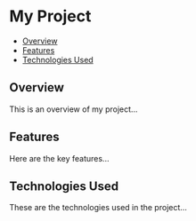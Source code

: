 # My Project

- [Overview](#overview)
- [Features](#features)
- [Technologies Used](#technologies-used)

## Overview
This is an overview of my project...

## Features
Here are the key features...

## Technologies Used
These are the technologies used in the project...
